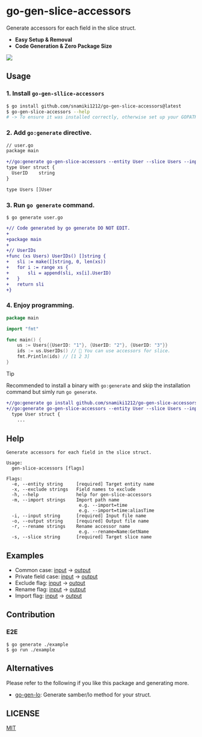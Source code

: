 # go-gen-slice-accessors

Generate accessors for each field in the slice struct.

- <b>Easy Setup & Removal</b>
- <b>Code Generation & Zero Package Size</b>

<img src="https://github.com/user-attachments/assets/92602519-44ab-49ad-9093-46fe3858eed3" />

## Usage

### 1. Install `go-gen-sllice-accessors`

```zsh
$ go install github.com/snamiki1212/go-gen-slice-accessors@latest
$ go-gen-slice-accessors --help
# -> To ensure it was installed correctly, otherwise set up your GOPATH like `export PATH=$PATH:$(go env GOPATH)/bin`
```

### 2. Add `go:generate` directive.

```diff filename="user.go"
// user.go
package main

+//go:generate go-gen-slice-accessors --entity User --slice Users --input user.go --output user_gen.go
type User struct {
  UserID    string
}

type Users []User
```

### 3. Run `go generate` command.

```shell
$ go generate user.go
```

```diff filename="user_gen.go"
+// Code generated by go generate DO NOT EDIT.
+
+package main
+
+// UserIDs
+func (xs Users) UserIDs() []string {
+	sli := make([]string, 0, len(xs))
+	for i := range xs {
+		sli = append(sli, xs[i].UserID)
+	}
+	return sli
+}
```

### 4. Enjoy programming.

```go
package main

import "fmt"

func main() {
	us := Users{{UserID: "1"}, {UserID: "2"}, {UserID: "3"}}
	ids := us.UserIDs() // 🚀 You can use accessors for slice.
	fmt.Println(ids) // [1 2 3]
}
```

> [!TIP]
> Recommended to install a binary with `go:generate` and skip the installation command but simly run `go generate`.
>
> ```diff
> +//go:generate go install github.com/snamiki1212/go-gen-slice-accessors@latest
> +//go:generate go-gen-slice-accessors --entity User --slice Users --input user.go --output user_gen.go
>   type User struct {
>     ...
> ```

## Help

```shell
Generate accessors for each field in the slice struct.

Usage:
  gen-slice-accessors [flags]

Flags:
  -e, --entity string     [required] Target entity name
  -x, --exclude strings   Field names to exclude
  -h, --help              help for gen-slice-accessors
  -m, --import strings    Import path name
                           e.g. --import=time
                           e.g. --import=time:aliasTime
  -i, --input string      [required] Input file name
  -o, --output string     [required] Output file name
  -r, --rename strings    Rename accessor name
                           e.g. --rename=Name:GetName
  -s, --slice string      [required] Target slice name
```

## Examples

- Common case: [input](./example/user.go) → [output](./example/user_gen.go)
- Private field case: [input](./example/private.go) → [output](./example/private_gen.go)
- Exclude flag: [input](./example/exclude.go) → [output](./example/exclude_gen.go)
- Rename flag: [input](./example/rename.go) → [output](./example/rename_gen.go)
- Import flag: [input](./example/imported.go) → [output](./example/imported_gen.go)

## Contribution

### E2E

```shell
$ go generate ./example
$ go run ./example
```

## Alternatives

Please refer to the following if you like this package and generating more.

- [go-gen-lo](https://github.com/snamiki1212/go-gen-lo): Generate samber/lo method for your struct.

## LICENSE

[MIT](./LICENSE)
